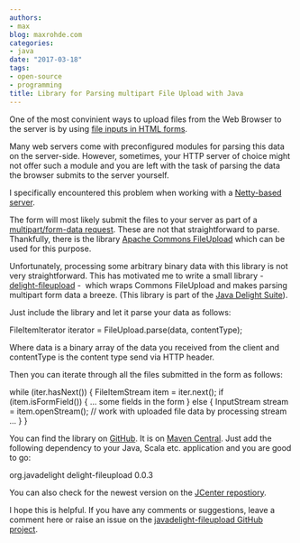 ```yaml
---
authors:
- max
blog: maxrohde.com
categories:
- java
date: "2017-03-18"
tags:
- open-source
- programming
title: Library for Parsing multipart File Upload with Java
---
```


One of the most convinient ways to upload files from the Web Browser to the server is by using [file inputs in HTML forms](https://davidwalsh.name/multiple-file-upload).

Many web servers come with preconfigured modules for parsing this data on the server-side. However, sometimes, your HTTP server of choice might not offer such a module and you are left with the task of parsing the data the browser submits to the server yourself.

I specifically encountered this problem when working with a [Netty-based server](http://netty.io/).

The form will most likely submit the files to your server as part of a [multipart/form-data request](https://www.ietf.org/rfc/rfc2388.txt). These are not that straightforward to parse. Thankfully, there is the library [Apache Commons FileUpload](https://commons.apache.org/proper/commons-fileupload/) which can be used for this purpose.

Unfortunately, processing some arbitrary binary data with this library is not very straightforward. This has motivated me to write a small library - [delight-fileupload](https://github.com/javadelight/delight-fileupload) -  which wraps Commons FileUpload and makes parsing multipart form data a breeze. (This library is part of the [Java Delight Suite](https://github.com/javadelight/delight-main#java-delight-suite)).

Just include the library and let it parse your data as follows:

FileItemIterator iterator = FileUpload.parse(data, contentType);

Where data is a binary array of the data you received from the client and contentType is the content type send via HTTP header.

Then you can iterate through all the files submitted in the form as follows:

while (iter.hasNext()) {
FileItemStream item = iter.next();
if (item.isFormField()) {
... some fields in the form
} else {
InputStream stream = item.openStream();
// work with uploaded file data by processing stream ...
}
}

You can find the library on [GitHub](https://github.com/javadelight/delight-fileupload). It is on [Maven Central](https://search.maven.org/). Just add the following dependency to your Java, Scala etc. application and you are good to go:

<dependency>
 <groupId>org.javadelight</groupId>
 <artifactId>delight-fileupload</artifactId>
 <version>0.0.3</version>
</dependency>

You can also check for the newest version on the [JCenter repostiory](https://bintray.com/javadelight/javadelight/delight-fileupload).

I hope this is helpful. If you have any comments or suggestions, leave a comment here or raise an issue on the [javadelight-fileupload GitHub project](https://github.com/javadelight/delight-fileupload/issues).